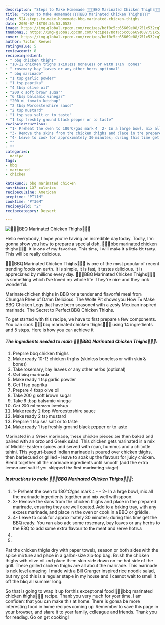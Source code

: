 ```yaml
---
description: "Steps to Make Homemade 🍗🍟🥗BBQ Marinated Chicken Thighs🍗🍟🥗"
title: "Steps to Make Homemade 🍗🍟🥗BBQ Marinated Chicken Thighs🍗🍟🥗"
slug: 524-steps-to-make-homemade-bbq-marinated-chicken-thighs
date: 2020-07-18T00:36:53.052Z
image: https://img-global.cpcdn.com/recipes/bdf0c5cc65669e08/751x532cq70/🍗🍟🥗bbq-marinated-chicken-thighs🍗🍟🥗-recipe-main-photo.jpg
thumbnail: https://img-global.cpcdn.com/recipes/bdf0c5cc65669e08/751x532cq70/🍗🍟🥗bbq-marinated-chicken-thighs🍗🍟🥗-recipe-main-photo.jpg
cover: https://img-global.cpcdn.com/recipes/bdf0c5cc65669e08/751x532cq70/🍗🍟🥗bbq-marinated-chicken-thighs🍗🍟🥗-recipe-main-photo.jpg
author: Victor Reeves
ratingvalue: 5
reviewcount: 8
recipeingredient:
- " bbq chicken thighs"
- "10-12 chicken thighs skinless boneless or with skin  bones"
- " rosemary bay leaves or any other herbs optional"
- " bbq marinade"
- "1 tsp garlic powder"
- "1 tsp paprika"
- "4 tbsp olive oil"
- "200 g soft brown sugar"
- "6 tbsp balsamic vinegar"
- "200 ml tomato ketchup"
- "2 tbsp Worcestershire sauce"
- "2 tsp mustard"
- "1 tsp sea salt or to taste"
- "1 tsp freshly ground black pepper or to taste"
recipeinstructions:
- "1- Preheat the oven to 180°C/gas mark 4  2- In a large bowl, mix all the marinade ingredients together and mix well with spoon."
- "3- Remove the skins from the chicken thighs and place in the prepared marinade, ensuring they are well coated. Add to a baking tray, with any excess marinade, and place in the oven or cook in a BBQ or griddle."
- "4- Leave to cook for approximately 30 minutes; during this time get the BBQ ready. You can also add some rosemary, bay leaves or any herbs to the BBQ to add some extra flavour to the meat and serve hot♨️♨️"
- ""
- ""
categories:
- Recipe
tags:
- bbq
- marinated
- chicken

katakunci: bbq marinated chicken 
nutrition: 137 calories
recipecuisine: American
preptime: "PT11M"
cooktime: "PT36M"
recipeyield: "2"
recipecategory: Dessert

---
```



![🍗🍟🥗BBQ Marinated Chicken Thighs🍗🍟🥗](https://img-global.cpcdn.com/recipes/bdf0c5cc65669e08/751x532cq70/🍗🍟🥗bbq-marinated-chicken-thighs🍗🍟🥗-recipe-main-photo.jpg)

Hello everybody, I hope you're having an incredible day today. Today, I'm gonna show you how to prepare a special dish, 🍗🍟🥗bbq marinated chicken thighs🍗🍟🥗. It is one of my favorites. This time, I will make it a little bit tasty. This will be really delicious.

🍗🍟🥗BBQ Marinated Chicken Thighs🍗🍟🥗 is one of the most popular of recent trending foods on earth. It is simple, it is fast, it tastes delicious. It is appreciated by millions every day. 🍗🍟🥗BBQ Marinated Chicken Thighs🍗🍟🥗 is something which I've loved my whole life. They're nice and they look wonderful.

Marinate chicken thighs in BBQ for a tender and flavorful meal from Chungah Rhee of Damn Delicious. The Wolfe Pit shows you How To Make BBQ Chicken Legs that have been seasoned with a zesty Mexican inspired marinade. The Secret to Perfect BBQ Chicken Thighs.


To get started with this recipe, we have to first prepare a few components. You can cook 🍗🍟🥗bbq marinated chicken thighs🍗🍟🥗 using 14 ingredients and 5 steps. Here is how you can achieve it.

<!--inarticleads1-->

##### The ingredients needed to make 🍗🍟🥗BBQ Marinated Chicken Thighs🍗🍟🥗:

1. Prepare  bbq chicken thighs
1. Make ready 10-12 chicken thighs (skinless boneless or with skin &amp; bones)
1. Take  rosemary, bay leaves or any other herbs (optional)
1. Get  bbq marinade
1. Make ready 1 tsp garlic powder
1. Get 1 tsp paprika
1. Prepare 4 tbsp olive oil
1. Take 200 g soft brown sugar
1. Take 6 tbsp balsamic vinegar
1. Get 200 ml tomato ketchup
1. Make ready 2 tbsp Worcestershire sauce
1. Make ready 2 tsp mustard
1. Prepare 1 tsp sea salt or to taste
1. Make ready 1 tsp freshly ground black pepper or to taste


Marinated in a Greek marinade, these chicken pieces are then baked and paired with an orzo and Greek salad. This chicken gets marinated in a mix of Middle-Eastern spices and served with naan, hummus and a chipotle tahini. This yogurt-based Indian marinade is poured over chicken thighs, then barbecued or grilled - leave to soak up the flavours for juicy chicken. Blend together all the marinade ingredients until smooth (add the extra lemon and salt if you skipped the first marinating stage). 

<!--inarticleads2-->

##### Instructions to make 🍗🍟🥗BBQ Marinated Chicken Thighs🍗🍟🥗:

1. 1- Preheat the oven to 180°C/gas mark 4 -  - 2- In a large bowl, mix all the marinade ingredients together and mix well with spoon.
1. 3- Remove the skins from the chicken thighs and place in the prepared marinade, ensuring they are well coated. Add to a baking tray, with any excess marinade, and place in the oven or cook in a BBQ or griddle.
1. 4- Leave to cook for approximately 30 minutes; during this time get the BBQ ready. You can also add some rosemary, bay leaves or any herbs to the BBQ to add some extra flavour to the meat and serve hot♨️♨️
1. 
1. 


Pat the chicken thighs dry with paper towels, season on both sides with the spice mixture and place in a gallon-size zip-top bag. Brush the chicken thighs with olive oil and place them skin-side down on the hot side of the grill. These grilled chicken thighs are all about the marinade. This marinade is nek level amazing! I made with a Bill Granger inspired rice noodle salad, but my god this is a regular staple in my house and I cannot wait to smell it off the bbq all summer long. 

So that is going to wrap it up for this exceptional food 🍗🍟🥗bbq marinated chicken thighs🍗🍟🥗 recipe. Thank you very much for your time. I am confident that you can make this at home. There is gonna be more interesting food in home recipes coming up. Remember to save this page in your browser, and share it to your family, colleague and friends. Thank you for reading. Go on get cooking!
